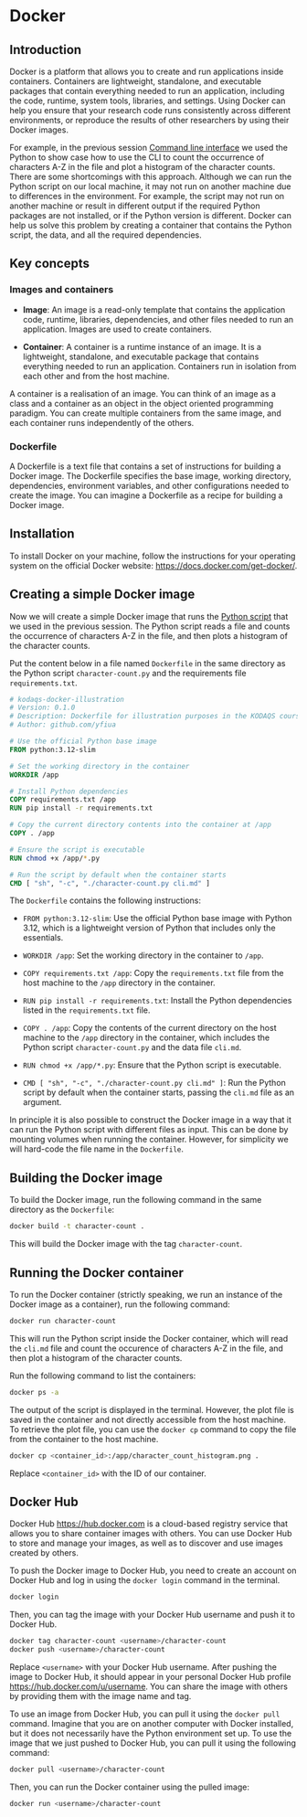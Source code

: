 # Docker

## Introduction

Docker is a platform that allows you to create and run applications inside containers. Containers are lightweight, standalone, and executable packages that contain everything needed to run an application, including the code, runtime, system tools, libraries, and settings.
Using Docker can help you ensure that your research code runs consistently across different environments, or reproduce the results of other researchers by using their Docker images.

For example, in the previous session [Command line interface](cli.md) we used the Python to show case how to use the CLI to count the occurrence of characters A-Z in the file and plot a histogram of the character counts.
There are some shortcomings with this approach. Although we can run the Python script on our local machine, it may not run on another machine due to differences in the environment. For example, the script may not run on another machine or result in different output if the required Python packages are not installed, or if the Python version is different. Docker can help us solve this problem by creating a container that contains the Python script, the data, and all the required dependencies.

## Key concepts

### Images and containers

- **Image**: An image is a read-only template that contains the application code, runtime, libraries, dependencies, and other files needed to run an application. Images are used to create containers.

- **Container**: A container is a runtime instance of an image. It is a lightweight, standalone, and executable package that contains everything needed to run an application. Containers run in isolation from each other and from the host machine.

A container is a realisation of an image. You can think of an image as a class and a container as an object in the object oriented programming paradigm.
You can create multiple containers from the same image, and each container runs independently of the others.

### Dockerfile

A Dockerfile is a text file that contains a set of instructions for building a Docker image. The Dockerfile specifies the base image, working directory, dependencies, environment variables, and other configurations needed to create the image. You can imagine a Dockerfile as a recipe for building a Docker image.

## Installation

To install Docker on your machine, follow the instructions for your operating system on the official Docker website: <https://docs.docker.com/get-docker/>.

## Creating a simple Docker image

Now we will create a simple Docker image that runs the [Python script](characters-count.py) that we used in the previous session. The Python script reads a file and counts the occurrence of characters A-Z in the file, and then plots a histogram of the character counts.

Put the content below in a file named `Dockerfile` in the same directory as the Python script `character-count.py` and the requirements file `requirements.txt`.

```dockerfile
# kodaqs-docker-illustration
# Version: 0.1.0
# Description: Dockerfile for illustration purposes in the KODAQS course
# Author: github.com/yfiua

# Use the official Python base image
FROM python:3.12-slim

# Set the working directory in the container
WORKDIR /app

# Install Python dependencies
COPY requirements.txt /app
RUN pip install -r requirements.txt

# Copy the current directory contents into the container at /app
COPY . /app

# Ensure the script is executable
RUN chmod +x /app/*.py

# Run the script by default when the container starts
CMD [ "sh", "-c", "./character-count.py cli.md" ]
```

The `Dockerfile` contains the following instructions:

- `FROM python:3.12-slim`: Use the official Python base image with Python 3.12, which is a lightweight version of Python that includes only the essentials.

- `WORKDIR /app`: Set the working directory in the container to `/app`.

- `COPY requirements.txt /app`: Copy the `requirements.txt` file from the host machine to the `/app` directory in the container.

- `RUN pip install -r requirements.txt`: Install the Python dependencies listed in the `requirements.txt` file.

- `COPY . /app`: Copy the contents of the current directory on the host machine to the `/app` directory in the container, which includes the Python script `character-count.py` and the data file `cli.md`.

- `RUN chmod +x /app/*.py`: Ensure that the Python script is executable.

- `CMD [ "sh", "-c", "./character-count.py cli.md" ]`: Run the Python script by default when the container starts, passing the `cli.md` file as an argument.

In principle it is also possible to construct the Docker image in a way that it can run the Python script with different files as input.
This can be done by mounting volumes when running the container.
However, for simplicity we will hard-code the file name in the `Dockerfile`.

## Building the Docker image

To build the Docker image, run the following command in the same directory as the `Dockerfile`:

```sh
docker build -t character-count .
```

This will build the Docker image with the tag `character-count`.

## Running the Docker container

To run the Docker container (strictly speaking, we run an instance of the Docker image as a container), run the following command:

```sh
docker run character-count
```

This will run the Python script inside the Docker container, which will read the `cli.md` file and count the occurence of characters A-Z in the file, and then plot a histogram of the character counts.

Run the following command to list the containers:

```sh
docker ps -a
```

The output of the script is displayed in the terminal. However, the plot file is saved in the container and not directly accessible from the host machine.
To retrieve the plot file, you can use the `docker cp` command to copy the file from the container to the host machine.

```sh
docker cp <container_id>:/app/character_count_histogram.png .
```

Replace `<container_id>` with the ID of our container.

## Docker Hub

Docker Hub <https://hub.docker.com> is a cloud-based registry service that allows you to share container images with others. You can use Docker Hub to store and manage your images, as well as to discover and use images created by others.

To push the Docker image to Docker Hub, you need to create an account on Docker Hub and log in using the `docker login` command in the terminal.

```sh
docker login
```


Then, you can tag the image with your Docker Hub username and push it to Docker Hub.

```sh
docker tag character-count <username>/character-count
docker push <username>/character-count
```

Replace `<username>` with your Docker Hub username.
After pushing the image to Docker Hub, it should appear in your personal Docker Hub profile <https://hub.docker.com/u/username>.
You can share the image with others by providing them with the image name and tag.

To use an image from Docker Hub, you can pull it using the `docker pull` command. Imagine that you are on another computer with Docker installed, but it does not necessarily have the Python environment set up.
To use the image that we just pushed to Docker Hub, you can pull it using the following command:

```sh
docker pull <username>/character-count
```

Then, you can run the Docker container using the pulled image:

```sh
docker run <username>/character-count
```

